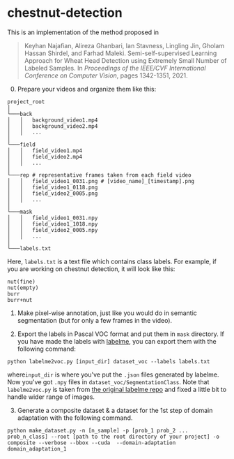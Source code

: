 # chestnut-detection

This is an implementation of the method proposed in
> Keyhan Najafian, Alireza Ghanbari, Ian Stavness, Lingling Jin, Gholam Hassan Shirdel, and Farhad Maleki. Semi-self-supervised Learning Approach for Wheat Head Detection using Extremely Small Number of Labeled Samples. In *Proceedings of the IEEE/CVF International Conference on Computer Vision*, pages 1342-1351, 2021.

0. Prepare your videos and organize them like this:
```
project_root
│   
└───back
│   │   background_video1.mp4
│   │   background_video2.mp4
│   │   ...
│   
└───field
│   │   field_video1.mp4
│   │   field_video2.mp4
│   │	...
│
└───rep # representative frames taken from each field video
│   │   field_video1_0031.png # [video_name]_[timestamp].png
│   │   field_video1_0118.png
│   │	field_video2_0005.png
│   │	...
│
└───mask
│   │   field_video1_0031.npy
│   │   field_video1_1018.npy
│   │	field_video2_0005.npy
│   │	...
│
└───labels.txt
```
Here, `labels.txt` is a text file which contains class labels. For example, if you are working on chestnut detection, it will look like this:
```
nut(fine)
nut(empty)
burr
burr+nut
```

1. Make pixel-wise annotation, just like you would do in semantic segmentation (but for  only a few frames in the video).

2. Export the labels in Pascal VOC format and put them in `mask` directory. If you have made the labels with [labelme](https://github.com/wkentaro/labelme), you can export them with the following command:
```
python labelme2voc.py [input_dir] dataset_voc --labels labels.txt
```
where`input_dir` is where you've put the `.json` files generated by labelme.
Now you've got `.npy` files in `dataset_voc/SegmentationClass`.
Note that `labelme2voc.py` is taken from [the original labelme repo](https://github.com/wkentaro/labelme/blob/main/examples/semantic_segmentation/labelme2voc.py) and fixed a little bit to handle wider range of images.

3. Generate a composite dataset & a dataset for the 1st step of domain adaptation with the following command.
```
python make_dataset.py -n [n_sample] -p [prob_1 prob_2 ... prob_n_class] --root [path to the root directory of your project] -o composite --verbose --bbox --cuda  --domain-adaptation domain_adaptation_1
```

